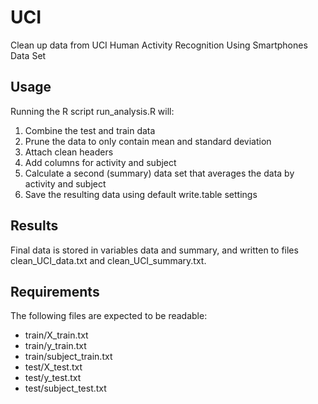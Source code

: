 UCI
===

Clean up data from UCI Human Activity Recognition Using Smartphones Data Set

Usage
-----
Running the R script run_analysis.R will: 

1. Combine the test and train data
2. Prune the data to only contain mean and standard deviation
3. Attach clean headers
4. Add columns for activity and subject
5. Calculate a second (summary) data set that averages the data by activity and subject
6. Save the resulting data using default write.table settings

Results
-------
Final data is stored in variables data and summary, and written to files clean_UCI_data.txt and clean_UCI_summary.txt.

Requirements
------------
The following files are expected to be readable:

- train/X_train.txt
- train/y_train.txt
- train/subject_train.txt
- test/X_test.txt
- test/y_test.txt
- test/subject_test.txt

